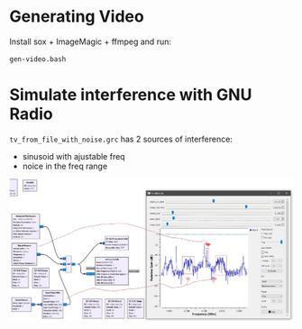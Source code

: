
# Generating Video

Install sox + ImageMagic + ffmpeg and run:

    gen-video.bash

# Simulate interference with GNU Radio

`tv_from_file_with_noise.grc` has 2 sources of interference:

* sinusoid with ajustable freq
* noice in the freq range

![screenshot](gnu-radio-demo.jpg)

